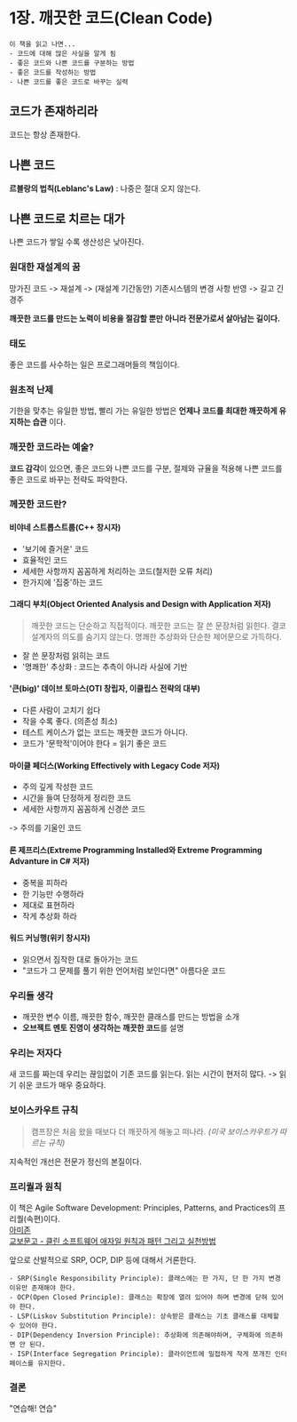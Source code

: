 # 1장. 깨끗한 코드(Clean Code)

```text
이 책을 읽고 나면...
- 코드에 대해 많은 사실을 알게 됨
- 좋은 코드와 나쁜 코드를 구분하는 방법
- 좋은 코드를 작성하는 방법
- 나쁜 코드를 좋은 코드로 바꾸는 실력
```

## 코드가 존재하리라

코드는 항상 존재한다.

## 나쁜 코드

**르블랑의 법칙(Leblanc's Law)** : 나중은 절대 오지 않는다.

## 나쁜 코드로 치르는 대가

나쁜 코드가 쌓일 수록 생산성은 낮아진다.

### 원대한 재설계의 꿈

망가진 코드 -> 재설계 -> (재설계 기간동안) 기존시스템의 변경 사항 반영 -> 길고 긴 경주

**깨끗한 코드를 만드는 노력이 비용을 절감할 뿐만 아니라 전문가로서 살아남는 길이다.**

### 태도

좋은 코드를 사수하는 일은 프로그래머들의 책임이다.

### 원초적 난제

기한을 맞추는 유일한 방법, 빨리 가는 유일한 방법은 **언제나 코드를 최대한 깨끗하게 유지하는 습관** 이다.

### 깨끗한 코드라는 예술?

**코드 감각**이 있으면, 좋은 코드와 나쁜 코드를 구분, 절제와 규율을 적용해 나쁜 코드를 좋은 코드로 바꾸는 전략도 파악한다.

### 께끗한 코드란?

#### 비야네 스트롭스트룹(C++ 창시자)

- '보기에 즐거운' 코드
- 효율적인 코드
- 세세한 사항까지 꼼꼼하게 처리하는 코드(철저한 오류 처리)
- 한가지에 '집중'하는 코드

#### 그래디 부치(Object Oriented Analysis and Design with Application 저자)

> 깨끗한 코드는 단순하고 직접적이다. 깨끗한 코드는 잘 쓴 문장처럼 읽힌다. 결코 설계자의 의도를 숨기지 않는다. 명쾌한 추상화와 단순한 제어문으로 가득하다.

- 잘 쓴 문장처럼 읽히는 코드
- '명쾌한' 추상화 : 코드는 추측이 아니라 사실에 기반

#### '큰(big)' 데이브 토마스(OTI 창립자, 이클립스 전략의 대부)

- 다른 사람이 고치기 쉽다
- 작을 수록 좋다. (의존성 최소)
- 테스트 케이스가 없는 코드는 깨끗한 코드가 아니다.
- 코드가 '문학적'이어야 한다 = 읽기 좋은 코드

#### 마이클 페더스(Working Effectively with Legacy Code 저자)

- 주의 깊게 작성한 코드
- 시간을 들여 단정하게 정리한 코드
- 세세한 사항까지 꼼꼼하게 신경쓴 코드

-> 주의를 기울인 코드

#### 론 제프리스(Extreme Programming Installed와 Extreme Programming Advanture in C# 저자)

- 중복을 피하라
- 한 기능만 수행하라
- 제대로 표현하라
- 작게 추상화 하라

#### 워드 커닝행(위키 창시자)

- 읽으면서 짐작한 대로 돌아가는 코드
- "코드가 그 문제를 풀기 위한 언어처럼 보인다면" 아름다운 코드

### 우리들 생각

- 깨끗한 변수 이름, 깨끗한 함수, 깨끗한 클래스를 만드는 방법을 소개
- **오브젝트 멘토 진영이 생각하는 깨끗한 코드**를 설명

### 우리는 저자다

새 코드를 짜는데 우리는 끊임없이 기존 코드를 읽는다. 읽는 시간이 현저히 많다.
-> 읽기 쉬운 코드가 매우 중요하다.

### 보이스카우트 규칙

> 캠프장은 처음 왔을 때보다 더 깨끗하게 해놓고 떠나라. *(미국 보이스카우트가 따르는 규칙)*

지속적인 개선은 전문가 정신의 본질이다.

### 프리퀄과 원칙

이 책은 Agile Software Development: Principles, Patterns, and Practices의 프리퀄(속편)이다.  
[아미존](https://www.amazon.com/Software-Development-Principles-Patterns-Practices/dp/0135974445)  
[교보문고 - 클린 소프트웨어 애자일 원칙과 패턴 그리고 실천방법](https://product.kyobobook.co.kr/detail/S000001875106)

앞으로 산발적으로 SRP, OCP, DIP 등에 대해서 거론한다.

```text
- SRP(Single Responsibility Principle): 클래스에는 한 가지, 단 한 가지 변경 이유만 존재해야 한다.
- OCP(Open Closed Principle): 클래스는 확장에 열려 있어야 하며 변경에 닫혀 있어야 한다.
- LSP(Liskov Substitution Principle): 상속받은 클래스는 기초 클래스를 대체할 수 있어야 한다.
- DIP(Dependency Inversion Principle): 추상화에 의존해야하며, 구체화에 의존하면 안 된다.
- ISP(Interface Segregation Principle): 클라이언트에 밀접하게 작게 쪼개진 인터페이스를 유지한다.
```

### 결론

"연습해! 연습"
